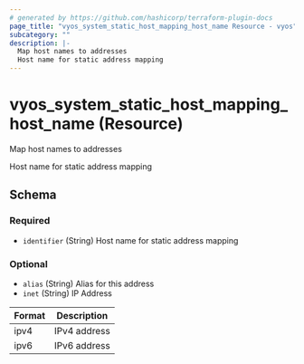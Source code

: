 ```yaml
---
# generated by https://github.com/hashicorp/terraform-plugin-docs
page_title: "vyos_system_static_host_mapping_host_name Resource - vyos"
subcategory: ""
description: |-
  Map host names to addresses
  Host name for static address mapping
---
```


# vyos_system_static_host_mapping_host_name (Resource)

Map host names to addresses

Host name for static address mapping



<!-- schema generated by tfplugindocs -->
## Schema

### Required

- `identifier` (String) Host name for static address mapping

### Optional

- `alias` (String) Alias for this address
- `inet` (String) IP Address

|  Format  |  Description  |
|----------|---------------|
|  ipv4  |  IPv4 address  |
|  ipv6  |  IPv6 address  |
